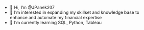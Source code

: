 - 👋 Hi, I’m @JPanek207
- 👀 I’m interested in expanding my skillset and knowledge base to enhance and automate my financial expertise
- 🌱 I’m currently learning SQL, Python, Tableau


<!---
JPanek207/JPanek207 is a ✨ special ✨ repository because its `README.md` (this file) appears on your GitHub profile.
You can click the Preview link to take a look at your changes.
--->
